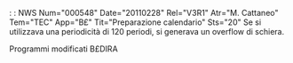  :  : NWS Num="000548" Date="20110228" Rel="V3R1" Atr="M. Cattaneo" Tem="TEC" App="B£" Tit="Preparazione calendario" Sts="20"
Se si utilizzava una periodicità di 120 periodi, si generava un overflow di schiera.

Programmi modificati
B£DIRA
